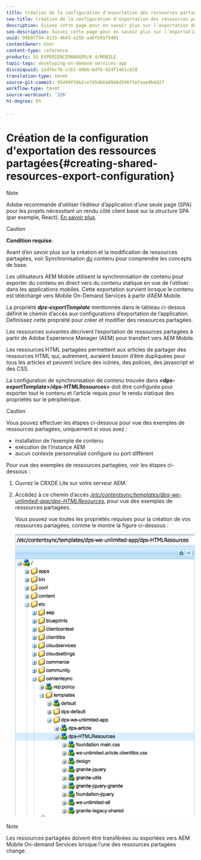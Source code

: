 ```yaml
---
title: Création de la configuration d'exportation des ressources partagées
seo-title: Création de la configuration d'exportation des ressources partagées
description: Suivez cette page pour en savoir plus sur l’exportation de ressources partagées à partir de Adobe Experience Manager (AEM) en vue de leur téléchargement vers AEM Mobile.
seo-description: Suivez cette page pour en savoir plus sur l’exportation de ressources partagées à partir de Adobe Experience Manager (AEM) en vue de leur téléchargement vers AEM Mobile.
uuid: 99b8ff94-8135-4643-a15b-aa6fb91f5401
contentOwner: User
content-type: reference
products: SG_EXPERIENCEMANAGER/6.4/MOBILE
topic-tags: developing-on-demand-services-app
discoiquuid: 1edf6c76-ccb1-40b6-bdf6-924f1461cd28
translation-type: tm+mt
source-git-commit: 95499f59b2ce7d5d864d948d596f3efaae0b0d27
workflow-type: tm+mt
source-wordcount: '326'
ht-degree: 6%

---
```



# Création de la configuration d&#39;exportation des ressources partagées{#creating-shared-resources-export-configuration}

>[!NOTE]
>
>Adobe recommande d’utiliser l’éditeur d’application d’une seule page (SPA) pour les projets nécessitant un rendu côté client basé sur la structure SPA (par exemple, React). [En savoir plus](/help/sites-developing/spa-overview.md).

>[!CAUTION]
>
>**Condition requise**:
>
>Avant d’en savoir plus sur la création et la modification de ressources partagées, voir Synchronisation [du](/help/mobile/mobile-ondemand-contentsync.md) contenu pour comprendre les concepts de base.

Les utilisateurs AEM Mobile utilisent la synchronisation de contenu pour exporter du contenu en direct vers du contenu statique en vue de l’utiliser dans les applications mobiles. Cette exportation survient lorsque le contenu est téléchargé vers Mobile On-Demand Services à partir d’AEM Mobile.

La propriété ***dps-exportTemplate*** mentionnée dans le tableau ci-dessus définit le chemin d’accès aux configurations d’exportation de l’application. Définissez cette propriété pour créer et modifier des ressources partagées.

Les ressources suivantes décrivent l’exportation de ressources partagées à partir de Adobe Experience Manager (AEM) pour transfert vers AEM Mobile.

Les ressources HTML partagées permettent aux articles de partager des ressources HTML qui, autrement, auraient besoin d’être dupliquées pour tous les articles et peuvent inclure des icônes, des polices, des javascript et des CSS.

La configuration de synchronisation de contenu trouvée dans **&lt;dps-exportTemplate>/dps-HTMLResources>** doit être configurée pour exporter tout le contenu et l’article requis pour le rendu statique des propriétés sur le périphérique.

>[!CAUTION]
>
>Vous pouvez effectuer les étapes ci-dessous pour vue des exemples de ressources partagées, uniquement si vous avez :
>
>* installation de l’exemple de contenu
>* exécution de l’instance AEM
>* aucun contexte personnalisé configuré ou port différent

>



Pour vue des exemples de ressources partagées, voir les étapes ci-dessous :

1. Ouvrez le CRXDE Lite sur votre serveur AEM.
1. Accédez à ce chemin d’accès *[/etc/contentsync/templates/dps-we-unlimited-app/dps-HTMLResources](http://localhost:4502/crx/de/index.jsp#/etc/contentsync/templates/dps-we-unlimited-app/dps-HTMLResources)*, pour vue des exemples de ressources partagées.

   Vous pouvez vue toutes les propriétés requises pour la création de vos ressources partagées, comme le montre la figure ci-dessous :

   ![chlimage_1-145](assets/chlimage_1-145.png)

>[!NOTE]
>
>Les ressources partagées doivent être transférées ou exportées vers AEM Mobile On-demand Services lorsque l’une des ressources partagées change.

